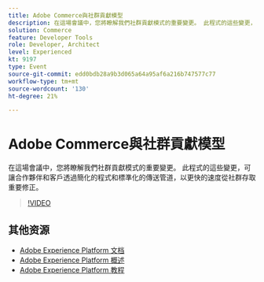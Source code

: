 ```yaml
---
title: Adobe Commerce與社群貢獻模型
description: 在這場會議中，您將瞭解我們社群貢獻模式的重要變更。 此程式的這些變更，可讓合作夥伴和客戶透過簡化的程式和標準化的傳送管道，以更快的速度從社群存取重要修正。
solution: Commerce
feature: Developer Tools
role: Developer, Architect
level: Experienced
kt: 9197
type: Event
source-git-commit: edd0bdb28a9b3d065a64a95af6a216b747577c77
workflow-type: tm+mt
source-wordcount: '130'
ht-degree: 21%

---
```


# Adobe Commerce與社群貢獻模型

在這場會議中，您將瞭解我們社群貢獻模式的重要變更。 此程式的這些變更，可讓合作夥伴和客戶透過簡化的程式和標準化的傳送管道，以更快的速度從社群存取重要修正。

>[!VIDEO](https://video.tv.adobe.com/v/337766/?quality=12&learn=on&hidetitle=true)

## 其他资源

- [Adobe Experience Platform 文档](https://experienceleague.adobe.com/docs/experience-platform.html)
- [Adobe Experience Platform 概述](https://experienceleague.adobe.com/docs/experience-platform/landing/home.html?lang=zh-Hans)
- [Adobe Experience Platform 教程](https://experienceleague.adobe.com/docs/platform-learn/tutorials/overview.html?lang=en)

